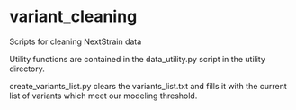 # variant_cleaning
Scripts for cleaning NextStrain data

Utility functions are contained in the data_utility.py script in the utility directory. 

create_variants_list.py clears the variants_list.txt and fills it with the current list of variants which meet our modeling threshold.
